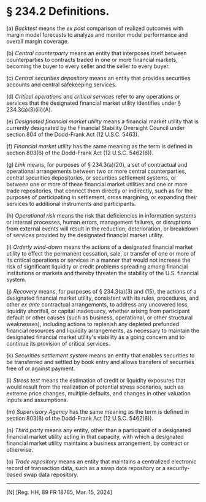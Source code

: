 # § 234.2   Definitions.

(a) *Backtest* means the *ex post* comparison of realized outcomes with margin model forecasts to analyze and monitor model performance and overall margin coverage.


(b) *Central counterparty* means an entity that interposes itself between counterparties to contracts traded in one or more financial markets, becoming the buyer to every seller and the seller to every buyer.


(c) *Central securities depository* means an entity that provides securities accounts and central safekeeping services.


(d) *Critical operations* and *critical services* refer to any operations or services that the designated financial market utility identifies under § 234.3(a)(3)(iii)(A).


(e) *Designated financial market utility* means a financial market utility that is currently designated by the Financial Stability Oversight Council under section 804 of the Dodd-Frank Act (12 U.S.C. 5463).


(f) *Financial market utility* has the same meaning as the term is defined in section 803(6) of the Dodd-Frank Act (12 U.S.C. 5462(6)).


(g) *Link* means, for purposes of § 234.3(a)(20), a set of contractual and operational arrangements between two or more central counterparties, central securities depositories, or securities settlement systems, or between one or more of these financial market utilities and one or more trade repositories, that connect them directly or indirectly, such as for the purposes of participating in settlement, cross margining, or expanding their services to additional instruments and participants.


(h) *Operational risk* means the risk that deficiencies in information systems or internal processes, human errors, management failures, or disruptions from external events will result in the reduction, deterioration, or breakdown of services provided by the designated financial market utility.


(i) *Orderly wind-down* means the actions of a designated financial market utility to effect the permanent cessation, sale, or transfer of one or more of its critical operations or services in a manner that would not increase the risk of significant liquidity or credit problems spreading among financial institutions or markets and thereby threaten the stability of the U.S. financial system.


(j) *Recovery* means, for purposes of § 234.3(a)(3) and (15), the actions of a designated financial market utility, consistent with its rules, procedures, and other *ex ante* contractual arrangements, to address any uncovered loss, liquidity shortfall, or capital inadequacy, whether arising from participant default or other causes (such as business, operational, or other structural weaknesses), including actions to replenish any depleted prefunded financial resources and liquidity arrangements, as necessary to maintain the designated financial market utility's viability as a going concern and to continue its provision of critical services.


(k) *Securities settlement system* means an entity that enables securities to be transferred and settled by book entry and allows transfers of securities free of or against payment.


(l) *Stress test* means the estimation of credit or liquidity exposures that would result from the realization of potential stress scenarios, such as extreme price changes, multiple defaults, and changes in other valuation inputs and assumptions.


(m) *Supervisory Agency* has the same meaning as the term is defined in section 803(8) of the Dodd-Frank Act (12 U.S.C. 5462(8)).


(n) *Third party* means any entity, other than a participant of a designated financial market utility acting in that capacity, with which a designated financial market utility maintains a business arrangement, by contract or otherwise.


(o) *Trade repository* means an entity that maintains a centralized electronic record of transaction data, such as a swap data repository or a security-based swap data repository.



---

[N] [Reg. HH, 89 FR 18765, Mar. 15, 2024]




